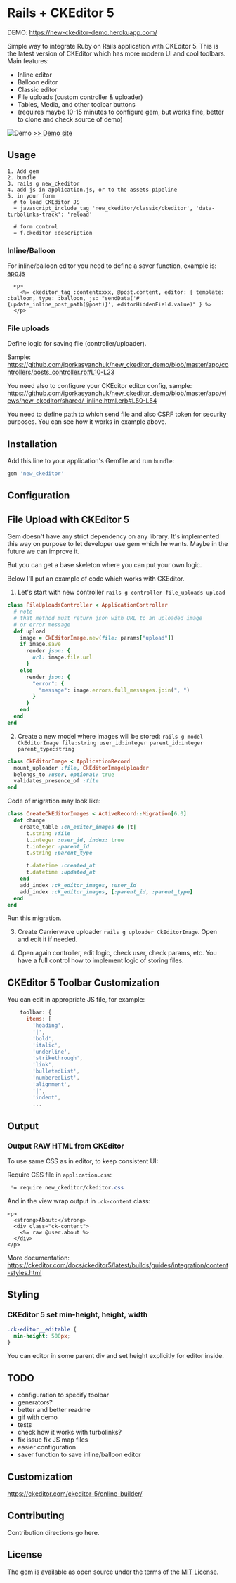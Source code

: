 # Rails + CKEditor 5

DEMO: https://new-ckeditor-demo.herokuapp.com/

Simple way to integrate Ruby on Rails application with CKEditor 5. This is the latest version of CKEditor which has more modern UI and cool toolbars. Main features:

- Inline editor
- Balloon editor
- Classic editor
- File uploads (custom controller & uploader)
- Tables, Media, and other toolbar buttons
- (requires maybe 10-15 minutes to configure gem, but works fine, better to clone and check source of demo)

![Demo](/docs/new_ckeditor.png)
[>> Demo site](https://new-ckeditor-demo.herokuapp.com/)

## Usage

```
1. Add gem
2. bundle
3. rails g new_ckeditor
4. add js in application.js, or to the assets pipeline
5. in your form
  # to load CKEditor JS
  = javascript_include_tag 'new_ckeditor/classic/ckeditor', 'data-turbolinks-track': 'reload'
  
  # form control
  = f.ckeditor :description
```

### Inline/Balloon

For inline/balloon editor you need to define a saver function, example is: [app.js](https://github.com/igorkasyanchuk/new_ckeditor_demo/blob/master/app/assets/javascripts/app.js)

```erb
  <p>
    <%= ckeditor_tag :contentxxxx, @post.content, editor: { template: :balloon, type: :balloon, js: "sendData('#{update_inline_post_path(@post)}', editorHiddenField.value)" } %>
  </p>
```
  
### File uploads

Define logic for saving file (controller/uploader).

Sample: https://github.com/igorkasyanchuk/new_ckeditor_demo/blob/master/app/controllers/posts_controller.rb#L10-L23

You need also to configure your CKEditor editor config, sample: https://github.com/igorkasyanchuk/new_ckeditor_demo/blob/master/app/views/new_ckeditor/shared/_inline.html.erb#L50-L54

You need to define path to which send file and also CSRF token for security purposes. You can see how it works in example above.

## Installation

Add this line to your application's Gemfile and run `bundle`:

```ruby
gem 'new_ckeditor'
```

## Configuration

## File Upload with CKEditor 5

Gem doesn't have any strict dependency on any library. It's implemented this way on purpose to let developer use gem which he wants. Maybe in the future we can improve it.

But you can get a base skeleton where you can put your own logic.

Below I'll put an example of code which works with CKEditor.

1. Let's start with new controller `rails g controller file_uploads upload`

```ruby
class FileUploadsController < ApplicationController
  # note
  # that method must return json with URL to an uploaded image
  # or error message
  def upload
    image = CkEditorImage.new(file: params["upload"])
    if image.save
      render json: {
        url: image.file.url
      }
    else
      render json: {
        "error": {
          "message": image.errors.full_messages.join(", ")
        }
      }
    end
  end
end
```

2. Create a new model where images will be stored: `rails g model CkEditorImage file:string user_id:integer parent_id:integer parent_type:string`

```ruby
class CkEditorImage < ApplicationRecord
  mount_uploader :file, CkEditorImageUploader
  belongs_to :user, optional: true
  validates_presence_of :file
end
```

Code of migration may look like:

```ruby
class CreateCkEditorImages < ActiveRecord::Migration[6.0]
  def change
    create_table :ck_editor_images do |t|
      t.string :file
      t.integer :user_id, index: true
      t.integer :parent_id
      t.string :parent_type

      t.datetime :created_at
      t.datetime :updated_at
    end
    add_index :ck_editor_images, :user_id
    add_index :ck_editor_images, [:parent_id, :parent_type]
  end
end
```
Run this migration.

3. Create Carrierwave uploader `rails g uploader CkEditorImage`. Open and edit it if needed.

4. Open again controller, edit logic, check user, check params, etc. You have a full control how to implement logic of storing files.

## CKEditor 5 Toolbar Customization

You can edit in appropriate JS file, for example:

```javascript
    toolbar: {
      items: [
        'heading',
        '|',
        'bold',
        'italic',
        'underline',
        'strikethrough',
        'link',
        'bulletedList',
        'numberedList',
        'alignment',
        '|',
        'indent',
        ...
```

## Output

### Output RAW HTML from CKEditor

To use same CSS as in editor, to keep consistent UI:

Require CSS file in `application.css`:

```css
 *= require new_ckeditor/ckeditor.css
```

And in the view wrap output in `.ck-content` class:

```erb
<p>
  <strong>About:</strong>
  <div class="ck-content">
    <%= raw @user.about %>
  </div>
</p>
```

More documentation: https://ckeditor.com/docs/ckeditor5/latest/builds/guides/integration/content-styles.html

## Styling

### CKEditor 5 set min-height, height, width

```css
.ck-editor__editable {
  min-height: 500px;
}
```

You can editor in some parent div and set height explicitly for editor inside.

## TODO

- configuration to specify toolbar
- generators?
- better and better readme
- gif with demo
- tests
- check how it works with turbolinks?
- fix issue fix JS map files
- easier configuration
- saver function to save inline/balloon editor

## Customization

https://ckeditor.com/ckeditor-5/online-builder/

## Contributing
Contribution directions go here.

## License
The gem is available as open source under the terms of the [MIT License](https://opensource.org/licenses/MIT).
